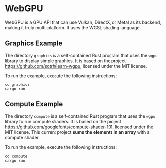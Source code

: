 # WebGPU

WebGPU is a GPU API that can use Vulkan, DirectX, or Metal as its backend, making it truly
multi-platform. It uses the WGSL shading language.


## Graphics Example

The directory `graphics` is a self-contained Rust program that uses the `wgpu` library to display
simple graphics. It is based on the project https://github.com/sotrh/learn-wgpu, licensed under the
MIT license.

To run the example, execute the following instructions:

```
cd graphics
cargo run
```


## Compute Example

The directory `compute` is a self-contained Rust program that uses the `wgpu` library to run
compute shaders. It is based on the project https://github.com/googlefonts/compute-shader-101,
licensed under the MIT license. This current project **sums the elements in an array** with a
compute shader.

To run the example, execute the following instructions:

```
cd compute
cargo run
```
